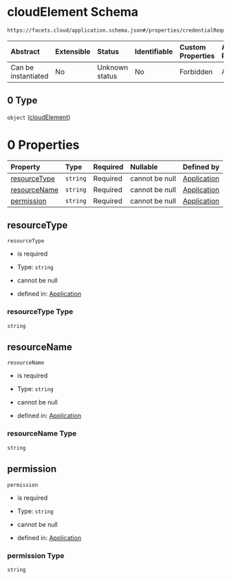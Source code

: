 # cloudElement Schema

```txt
https://facets.cloud/application.schema.json#/properties/credentialRequests/properties/cloud/items/0
```



| Abstract            | Extensible | Status         | Identifiable | Custom Properties | Additional Properties | Access Restrictions | Defined In                                                                                     |
| :------------------ | :--------- | :------------- | :----------- | :---------------- | :-------------------- | :------------------ | :--------------------------------------------------------------------------------------------- |
| Can be instantiated | No         | Unknown status | No           | Forbidden         | Allowed               | none                | [application.schema.json*](../../../assets/out/application.schema.json "open original schema") |

## 0 Type

`object` ([cloudElement](application-properties-credentialrequests-properties-cloud-items-cloudelement.md))

# 0 Properties

| Property                      | Type     | Required | Nullable       | Defined by                                                                                                                                                                                                                                             |
| :---------------------------- | :------- | :------- | :------------- | :----------------------------------------------------------------------------------------------------------------------------------------------------------------------------------------------------------------------------------------------------- |
| [resourceType](#resourcetype) | `string` | Required | cannot be null | [Application](application-properties-credentialrequests-properties-cloud-items-cloudelement-properties-resourcetype.md "https://facets.cloud/application.schema.json#/properties/credentialRequests/properties/cloud/items/0/properties/resourceType") |
| [resourceName](#resourcename) | `string` | Required | cannot be null | [Application](application-properties-credentialrequests-properties-cloud-items-cloudelement-properties-resourcename.md "https://facets.cloud/application.schema.json#/properties/credentialRequests/properties/cloud/items/0/properties/resourceName") |
| [permission](#permission)     | `string` | Required | cannot be null | [Application](application-properties-credentialrequests-properties-cloud-items-cloudelement-properties-permission.md "https://facets.cloud/application.schema.json#/properties/credentialRequests/properties/cloud/items/0/properties/permission")     |

## resourceType



`resourceType`

*   is required

*   Type: `string`

*   cannot be null

*   defined in: [Application](application-properties-credentialrequests-properties-cloud-items-cloudelement-properties-resourcetype.md "https://facets.cloud/application.schema.json#/properties/credentialRequests/properties/cloud/items/0/properties/resourceType")

### resourceType Type

`string`

## resourceName



`resourceName`

*   is required

*   Type: `string`

*   cannot be null

*   defined in: [Application](application-properties-credentialrequests-properties-cloud-items-cloudelement-properties-resourcename.md "https://facets.cloud/application.schema.json#/properties/credentialRequests/properties/cloud/items/0/properties/resourceName")

### resourceName Type

`string`

## permission



`permission`

*   is required

*   Type: `string`

*   cannot be null

*   defined in: [Application](application-properties-credentialrequests-properties-cloud-items-cloudelement-properties-permission.md "https://facets.cloud/application.schema.json#/properties/credentialRequests/properties/cloud/items/0/properties/permission")

### permission Type

`string`
